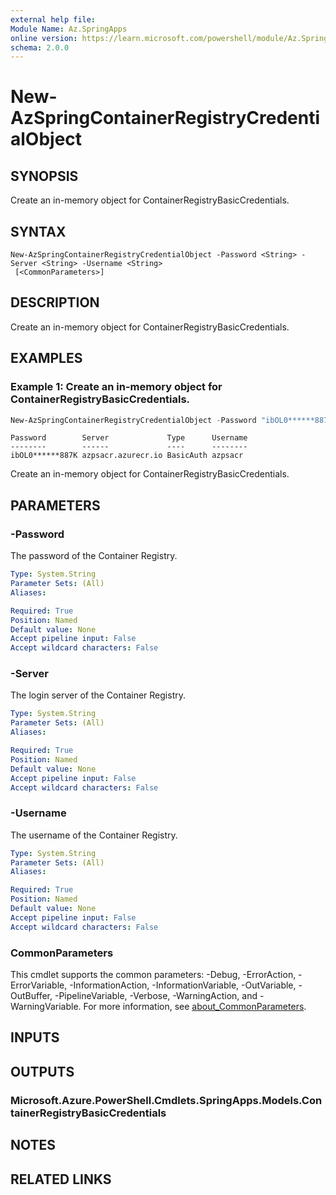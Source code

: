 ```yaml
---
external help file:
Module Name: Az.SpringApps
online version: https://learn.microsoft.com/powershell/module/Az.SpringApps/new-azspringcontainerregistrycredentialobject
schema: 2.0.0
---
```


# New-AzSpringContainerRegistryCredentialObject

## SYNOPSIS
Create an in-memory object for ContainerRegistryBasicCredentials.

## SYNTAX

```
New-AzSpringContainerRegistryCredentialObject -Password <String> -Server <String> -Username <String>
 [<CommonParameters>]
```

## DESCRIPTION
Create an in-memory object for ContainerRegistryBasicCredentials.

## EXAMPLES

### Example 1: Create an in-memory object for ContainerRegistryBasicCredentials.
```powershell
New-AzSpringContainerRegistryCredentialObject -Password "ibOL0******887K" -Server azpsacr.azurecr.io -Username azpsacr
```

```output
Password        Server             Type      Username
--------        ------             ----      --------
ibOL0******887K azpsacr.azurecr.io BasicAuth azpsacr
```

Create an in-memory object for ContainerRegistryBasicCredentials.

## PARAMETERS

### -Password
The password of the Container Registry.

```yaml
Type: System.String
Parameter Sets: (All)
Aliases:

Required: True
Position: Named
Default value: None
Accept pipeline input: False
Accept wildcard characters: False
```

### -Server
The login server of the Container Registry.

```yaml
Type: System.String
Parameter Sets: (All)
Aliases:

Required: True
Position: Named
Default value: None
Accept pipeline input: False
Accept wildcard characters: False
```

### -Username
The username of the Container Registry.

```yaml
Type: System.String
Parameter Sets: (All)
Aliases:

Required: True
Position: Named
Default value: None
Accept pipeline input: False
Accept wildcard characters: False
```

### CommonParameters
This cmdlet supports the common parameters: -Debug, -ErrorAction, -ErrorVariable, -InformationAction, -InformationVariable, -OutVariable, -OutBuffer, -PipelineVariable, -Verbose, -WarningAction, and -WarningVariable. For more information, see [about_CommonParameters](http://go.microsoft.com/fwlink/?LinkID=113216).

## INPUTS

## OUTPUTS

### Microsoft.Azure.PowerShell.Cmdlets.SpringApps.Models.ContainerRegistryBasicCredentials

## NOTES

## RELATED LINKS

